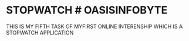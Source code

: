 # STOPWATCH # OASISINFOBYTE
THIS IS MY FIFTH TASK OF MYFIRST ONLINE INTERENSHIP WHICH IS A STOPWATCH APPLICATION
